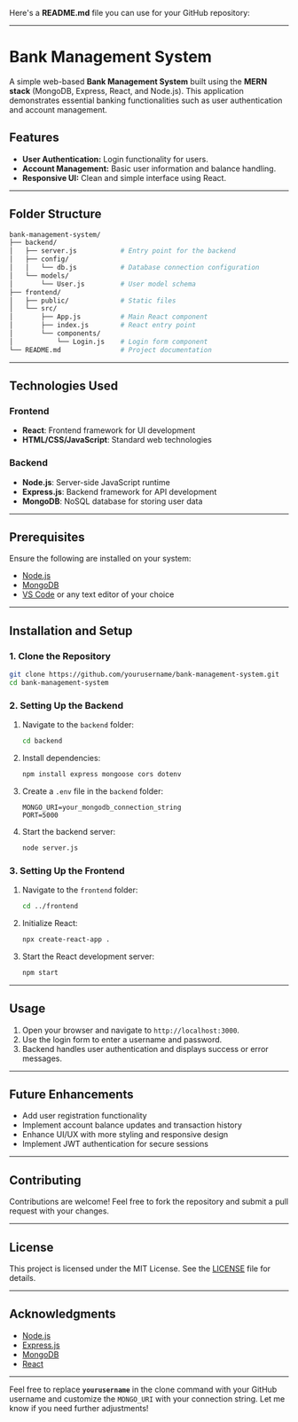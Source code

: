 Here's a **README.md** file you can use for your GitHub repository:

---

# Bank Management System

A simple web-based **Bank Management System** built using the **MERN stack** (MongoDB, Express, React, and Node.js). This application demonstrates essential banking functionalities such as user authentication and account management.

## Features
- **User Authentication:** Login functionality for users.
- **Account Management:** Basic user information and balance handling.
- **Responsive UI:** Clean and simple interface using React.

---

## Folder Structure

```bash
bank-management-system/
├── backend/
│   ├── server.js           # Entry point for the backend
│   ├── config/
│   │   └── db.js           # Database connection configuration
│   └── models/
│       └── User.js         # User model schema
├── frontend/
│   ├── public/             # Static files
│   └── src/
│       ├── App.js          # Main React component
│       ├── index.js        # React entry point
│       └── components/
│           └── Login.js    # Login form component
└── README.md               # Project documentation
```

---

## Technologies Used

### Frontend
- **React**: Frontend framework for UI development
- **HTML/CSS/JavaScript**: Standard web technologies

### Backend
- **Node.js**: Server-side JavaScript runtime
- **Express.js**: Backend framework for API development
- **MongoDB**: NoSQL database for storing user data

---

## Prerequisites

Ensure the following are installed on your system:
- [Node.js](https://nodejs.org/)
- [MongoDB](https://www.mongodb.com/)
- [VS Code](https://code.visualstudio.com/) or any text editor of your choice

---

## Installation and Setup

### 1. Clone the Repository
```bash
git clone https://github.com/yourusername/bank-management-system.git
cd bank-management-system
```

### 2. Setting Up the Backend
1. Navigate to the `backend` folder:
   ```bash
   cd backend
   ```
2. Install dependencies:
   ```bash
   npm install express mongoose cors dotenv
   ```
3. Create a `.env` file in the `backend` folder:
   ```env
   MONGO_URI=your_mongodb_connection_string
   PORT=5000
   ```
4. Start the backend server:
   ```bash
   node server.js
   ```

### 3. Setting Up the Frontend
1. Navigate to the `frontend` folder:
   ```bash
   cd ../frontend
   ```
2. Initialize React:
   ```bash
   npx create-react-app .
   ```
3. Start the React development server:
   ```bash
   npm start
   ```

---

## Usage
1. Open your browser and navigate to `http://localhost:3000`.
2. Use the login form to enter a username and password.
3. Backend handles user authentication and displays success or error messages.

---

## Future Enhancements
- Add user registration functionality
- Implement account balance updates and transaction history
- Enhance UI/UX with more styling and responsive design
- Implement JWT authentication for secure sessions

---

## Contributing
Contributions are welcome! Feel free to fork the repository and submit a pull request with your changes.

---

## License
This project is licensed under the MIT License. See the [LICENSE](LICENSE) file for details.

---

## Acknowledgments
- [Node.js](https://nodejs.org/)
- [Express.js](https://expressjs.com/)
- [MongoDB](https://www.mongodb.com/)
- [React](https://reactjs.org/)

---

Feel free to replace **`yourusername`** in the clone command with your GitHub username and customize the `MONGO_URI` with your connection string. Let me know if you need further adjustments!
